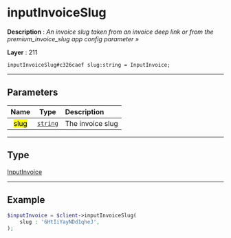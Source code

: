 # inputInvoiceSlug

**Description** : *An invoice slug taken from an invoice deep link or from the premium_invoice_slug app config parameter »*

**Layer** : 211

```tl
inputInvoiceSlug#c326caef slug:string = InputInvoice;
```

---

## Parameters

| Name | Type | Description |
| :---: | :---: | :--- |
| <mark>slug</mark> | [`string`](type/string) | The invoice slug |

---

## Type

[InputInvoice](type/InputInvoice)

---

## Example

```php
$inputInvoice = $client->inputInvoiceSlug(
	slug : '6HtIiYayNDd1qheJ',
);
```